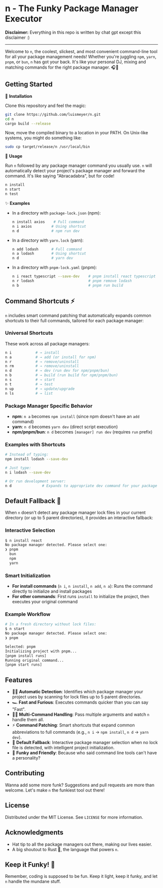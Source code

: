 # n - The Funky Package Manager Executor

**Disclaimer:**
Everything in this repo is written by chat gpt except this disclaimer :)

---

Welcome to `n`, the coolest, slickest, and most convenient command-line tool for all your package management needs! Whether you're juggling `npm`, `yarn`, `pnpm`, or `bun`, `n` has got your back. It's like your personal DJ, mixing and matching commands for the right package manager. 🎧🚀

## Getting Started

🔧 **Installation**

Clone this repository and feel the magic:

```bash
git clone https://github.com/luismeyer/n.git
cd n
cargo build --release
```

Now, move the compiled binary to a location in your PATH. On Unix-like systems, you might do something like:

```bash
sudo cp target/release/n /usr/local/bin
```

🚀 **Usage**

Run `n` followed by any package manager command you usually use. `n` will automatically detect your project's package manager and forward the command. It's like saying "Abracadabra", but for code!

```bash
n install
n start
n test
```

✨ **Examples**

- In a directory with `package-lock.json` (npm):

  ```bash
  n install axios    # Full command
  n i axios         # Using shortcut
  n d               # npm run dev
  ```

- In a directory with `yarn.lock` (yarn):

  ```bash
  n add lodash      # Full command
  n a lodash        # Using shortcut
  n d               # yarn dev
  ```

- In a directory with `pnpm-lock.yaml` (pnpm):

  ```bash
  n i react typescript --save-dev    # pnpm install react typescript --save-dev
  n r lodash                         # pnpm remove lodash
  n b                                # pnpm run build
  ```

## Command Shortcuts ⚡

`n` includes smart command patching that automatically expands common shortcuts to their full commands, tailored for each package manager:

### Universal Shortcuts

These work across all package managers:

```bash
n i           # → install
n a           # → add (or install for npm)
n r           # → remove/uninstall
n rm          # → remove/uninstall
n d           # → dev (run dev for npm/pnpm/bun)
n b           # → build (run build for npm/pnpm/bun)
n s           # → start
n t           # → test
n up          # → update/upgrade
n ls          # → list
```

### Package Manager Specific Behavior

- **npm**: `n a` becomes `npm install` (since npm doesn't have an `add` command)
- **yarn**: `n d` becomes `yarn dev` (direct script execution)
- **npm/pnpm/bun**: `n d` becomes `[manager] run dev` (requires `run` prefix)

### Examples with Shortcuts

```bash
# Instead of typing:
npm install lodash --save-dev

# Just type:
n i lodash --save-dev

# Or run development server:
n d              # Expands to appropriate dev command for your package manager
```

## Default Fallback 🎯

When `n` doesn't detect any package manager lock files in your current directory (or up to 5 parent directories), it provides an interactive fallback:

### Interactive Selection

```bash
$ n install react
No package manager detected. Please select one:
❯ pnpm
  bun  
  npm
  yarn
```

### Smart Initialization

- **For install commands** (`n i`, `n install`, `n add`, `n a`): Runs the command directly to initialize and install packages
- **For other commands**: First runs `install` to initialize the project, then executes your original command

### Example Workflow

```bash
# In a fresh directory without lock files:
$ n start
No package manager detected. Please select one:
❯ pnpm

Selected: pnpm
Initializing project with pnpm...
[pnpm install runs]
Running original command...
[pnpm start runs]
```

## Features

- 🕵️‍♂️ **Automatic Detection**: Identifies which package manager your project uses by scanning for lock files up to 5 parent directories.
- 🏎️ **Fast and Furious**: Executes commands quicker than you can say "Fast".
- 🤹‍♂️ **Multi-Command Handling**: Pass multiple arguments and watch `n` handle them all.
- ⚡ **Command Patching**: Smart shortcuts that expand common abbreviations to full commands (e.g., `n i` → `npm install`, `n d` → `yarn dev`).
- 🎯 **Default Fallback**: Interactive package manager selection when no lock file is detected, with intelligent project initialization.
- 💃 **Funky and Friendly**: Because who said command line tools can't have a personality?

## Contributing

Wanna add some more funk? Suggestions and pull requests are more than welcome. Let's make `n` the funkiest tool out there!

## License

Distributed under the MIT License. See `LICENSE` for more information.

## Acknowledgments

- Hat tip to all the package managers out there, making our lives easier.
- A big shoutout to Rust 🦀, the language that powers `n`.

## Keep it Funky! 🕺

Remember, coding is supposed to be fun. Keep it light, keep it funky, and let `n` handle the mundane stuff.
